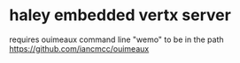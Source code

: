 haley embedded vertx server
==========================

requires ouimeaux command line "wemo" to be in the path
https://github.com/iancmcc/ouimeaux



